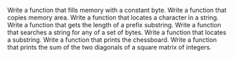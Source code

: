 Write a function that fills memory with a constant byte. Write a function that copies memory area. Write a function that locates a character in a string. Write a function that gets the length of a prefix substring. Write a function that searches a string for any of a set of bytes. Write a function that locates a substring. Write a function that prints the chessboard. Write a function that prints the sum of the two diagonals of a square matrix of integers. 
